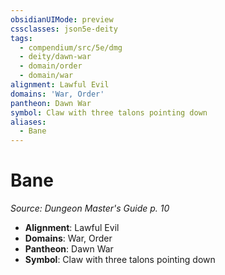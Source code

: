 ```yaml
---
obsidianUIMode: preview
cssclasses: json5e-deity
tags:
  - compendium/src/5e/dmg
  - deity/dawn-war
  - domain/order
  - domain/war
alignment: Lawful Evil
domains: 'War, Order'
pantheon: Dawn War
symbol: Claw with three talons pointing down
aliases:
  - Bane
---
```

# Bane
*Source: Dungeon Master's Guide p. 10* 

- **Alignment**: Lawful Evil
- **Domains**: War, Order
- **Pantheon**: Dawn War
- **Symbol**: Claw with three talons pointing down
